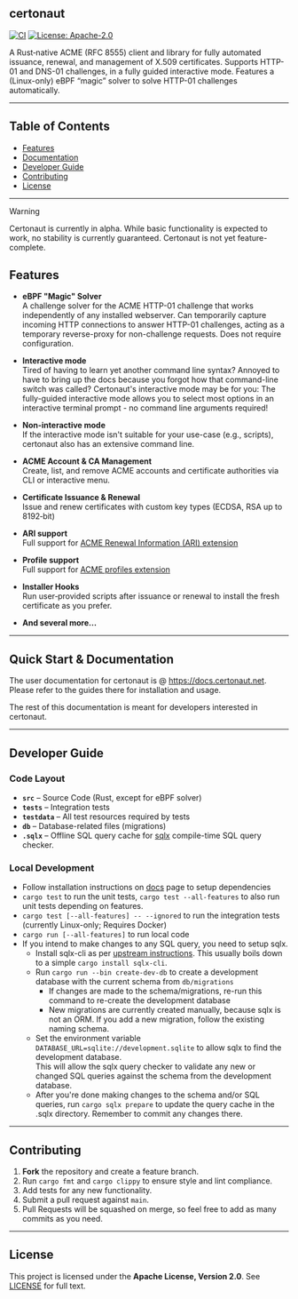 ## certonaut

[![CI](https://github.com/GermanCoding/certonaut/actions/workflows/rust.yml/badge.svg)](https://github.com/GermanCoding/certonaut/actions/workflows/rust.yml) [![License: Apache-2.0](https://img.shields.io/badge/License-Apache%202.0-blue.svg)](LICENSE)

A Rust‑native ACME (RFC 8555) client and library for fully automated issuance, renewal, and management of X.509 certificates.
Supports HTTP-01 and DNS-01 challenges, in a fully guided interactive mode. Features a (Linux-only) eBPF “magic” solver to solve HTTP-01 challenges automatically.

<!--TODO: Asciicast video -->

---

## Table of Contents

- [Features](#features)
- [Documentation](#quick-start--documentation)
- [Developer Guide](#developer-guide)
- [Contributing](#contributing)
- [License](#license)

---

> [!WARNING]
> Certonaut is currently in alpha. While basic functionality is expected to work, no stability is currently guaranteed. Certonaut is not yet feature-complete.

## Features

- **eBPF "Magic" Solver**   
  A challenge solver for the ACME HTTP-01 challenge that works independently of any installed webserver.
  Can temporarily capture incoming HTTP connections to answer HTTP-01 challenges, acting as a temporary reverse-proxy
  for non-challenge requests. Does not require configuration.

- **Interactive mode**   
  Tired of having to learn yet another command line syntax? Annoyed to have to bring up the docs because you forgot how that
  command-line switch was called? Certonaut's interactive mode may be for you: The fully-guided interactive mode
  allows you to select most options in an interactive terminal prompt - no command line arguments required!

- **Non-interactive mode**   
  If the interactive mode isn't suitable for your use-case (e.g., scripts), certonaut also has an extensive command line.

- **ACME Account & CA Management**  
  Create, list, and remove ACME accounts and certificate authorities via CLI or interactive menu.

- **Certificate Issuance & Renewal**  
  Issue and renew certificates with custom key types (ECDSA, RSA up to 8192‑bit)

- **ARI support**  
  Full support for [ACME Renewal Information (ARI) extension](https://datatracker.ietf.org/doc/draft-ietf-acme-ari/)

- **Profile support**  
  Full support for [ACME profiles extension](https://datatracker.ietf.org/doc/draft-aaron-acme-profiles/)

- **Installer Hooks**  
  Run user‑provided scripts after issuance or renewal to install the fresh certificate as you prefer.

- **And several more...**

---

## Quick Start & Documentation

The user documentation for certonaut is @ https://docs.certonaut.net. Please refer to the guides there for installation and usage.

The rest of this documentation is meant for developers interested in certonaut.

---

## Developer Guide

### Code Layout

- **`src`** – Source Code (Rust, except for eBPF solver)
- **`tests`** – Integration tests
- **`testdata`** – All test resources required by tests
- **`db`** – Database-related files (migrations)
- **`.sqlx`** – Offline SQL query cache for [sqlx](https://github.com/launchbadge/sqlx/) compile-time SQL query checker.

### Local Development

- Follow installation instructions on [docs](https://docs.certonaut.net) page to setup dependencies
- `cargo test` to run the unit tests, `cargo test --all-features` to also run unit tests depending on features.
- `cargo test [--all-features] -- --ignored` to run the integration tests (currently Linux-only; Requires Docker)
- `cargo run [--all-features]` to run local code
- If you intend to make changes to any SQL query, you need to setup sqlx.
    - Install sqlx-cli as per [upstream instructions](https://github.com/launchbadge/sqlx/tree/main/sqlx-cli). This usually boils down to a simple
      `cargo install sqlx-cli`.
    - Run `cargo run --bin create-dev-db` to create a development database with the current schema from `db/migrations`
        - If changes are made to the schema/migrations, re-run this command to re-create the development database
        - New migrations are currently created manually, because sqlx is not an ORM. If you add a new migration, follow the existing naming schema.
    - Set the environment variable
      `DATABASE_URL=sqlite://development.sqlite` to allow sqlx to find the development database.   
      This will allow the sqlx query checker to validate any new or changed SQL queries against the schema from the development database.
    - After you're done making changes to the schema and/or SQL queries, run
      `cargo sqlx prepare` to update the query cache in the .sqlx directory. Remember to commit any changes there.

---

## Contributing

1. **Fork** the repository and create a feature branch.
2. Run `cargo fmt` and `cargo clippy` to ensure style and lint compliance.
3. Add tests for any new functionality.
4. Submit a pull request against `main`.
5. Pull Requests will be squashed on merge, so feel free to add as many commits as you need.

---

## License

This project is licensed under the **Apache License, Version 2.0**. See [LICENSE](LICENSE) for full text.